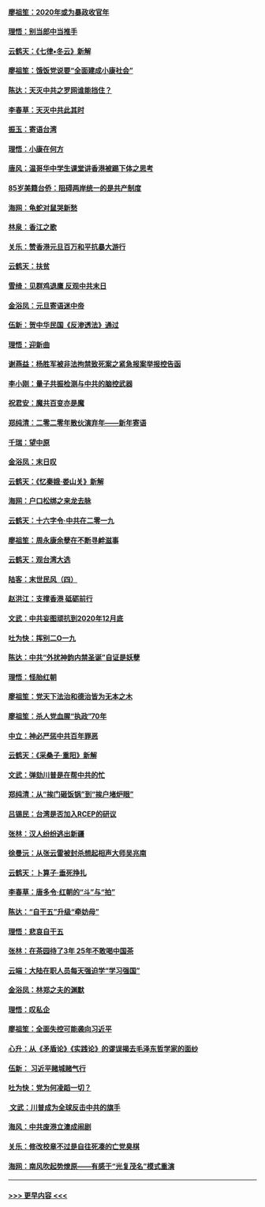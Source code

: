 #### [廖祖笙：2020年或为暴政收官年](../pages/nsc993/n11768216.md?t=01051001) 
#### [理悟：别当郎中当推手](../pages/nsc993/n11768243.md?t=01051001) 
#### [云鹤天：《七律▪冬云》新解](../pages/nsc993/n11768204.md?t=01051001) 
#### [廖祖笙：饿饭党说要“全面建成小康社会”](../pages/nsc993/n11767482.md?t=01051001) 
#### [陈达：天灭中共之罗网谁能挡住？](../pages/nsc993/n11767465.md?t=01051001) 
#### [李春草：天灭中共此其时](../pages/nsc993/n11767452.md?t=01051001) 
#### [振玉：寄语台湾](../pages/nsc993/n11767432.md?t=01051001) 
#### [理悟：小康在何方](../pages/nsc993/n11767394.md?t=01051001) 
#### [唐风：温哥华中学生课堂讲香港被踢下体之思考](../pages/nsc993/n11766848.md?t=01051001) 
#### [85岁美籍台侨：阻碍两岸统一的是共产制度](../pages/nsc993/n11765043.md?t=01051001) 
#### [海网：龟蛇对鼠哭新愁](../pages/nsc993/n11764895.md?t=01051001) 
#### [林泉：香江之歌](../pages/nsc993/n11764415.md?t=01051001) 
#### [关乐：赞香港元旦百万和平抗暴大游行](../pages/nsc993/n11764382.md?t=01051001) 
#### [云鹤天：扶贫](../pages/nsc993/n11764245.md?t=01051001) 
#### [雪绮：见群鸡退鹰  反观中共末日](../pages/nsc993/n11762112.md?t=01051001) 
#### [金浴凤：元旦寄语迷中帝](../pages/nsc993/n11761788.md?t=01051001) 
#### [伍新：贺中华民国《反渗透法》通过](../pages/nsc993/n11761994.md?t=01051001) 
#### [理悟：迎新曲](../pages/nsc993/n11761152.md?t=01051001) 
#### [谢燕益：杨胜军被非法拘禁致死案之紧急报案举报控告函](../pages/nsc993/n11756134.md?t=01051001) 
#### [李小刚：量子共振检测与中共的脑控武器](../pages/nsc993/n11754518.md?t=01051001) 
#### [祝君安：魔共百变亦是魔](../pages/nsc993/n11754469.md?t=01051001) 
#### [郑纯清：二零二零年散伙演弃年——新年寄语](../pages/nsc993/n11754195.md?t=01051001) 
#### [千瑞：望中原](../pages/nsc993/n11754159.md?t=01051001) 
#### [金浴凤：末日叹](../pages/nsc993/n11752359.md?t=01051001) 
#### [云鹤天：《忆秦娥‧娄山关》新解](../pages/nsc993/n11752348.md?t=01051001) 
#### [海网：户口松绑之来龙去脉](../pages/nsc993/n11752328.md?t=01051001) 
#### [云鹤天：十六字令‧中共在二零一九](../pages/nsc993/n11752305.md?t=01051001) 
#### [廖祖笙：周永康余孽在不断寻衅滋事](../pages/nsc993/n11751013.md?t=01051001) 
#### [云鹤天：观台湾大选](../pages/nsc993/n11751007.md?t=01051001) 
#### [陆客：末世民风（四）](../pages/nsc993/n11749203.md?t=01051001) 
#### [赵洪江：支撑香港 砥砺前行](../pages/nsc993/n11748482.md?t=01051001) 
#### [文武：中共妄图顽抗到2020年12月底](../pages/nsc993/n11748446.md?t=01051001) 
#### [吐为快：挥别二O一九](../pages/nsc993/n11748411.md?t=01051001) 
#### [陈达：中共“外扰神韵内禁圣诞”自证是妖孽](../pages/nsc993/n11748226.md?t=01051001) 
#### [理悟：怪胎红朝](../pages/nsc993/n11748206.md?t=01051001) 
#### [廖祖笙：党天下法治和德治皆为无本之木](../pages/nsc993/n11748135.md?t=01051001) 
#### [廖祖笙：杀人党血腥“执政”70年](../pages/nsc993/n11745144.md?t=01051001) 
#### [中立：神必严惩中共百年罪恶](../pages/nsc993/n11744970.md?t=01051001) 
#### [云鹤天：《采桑子‧重阳》新解](../pages/nsc993/n11744948.md?t=01051001) 
#### [文武：弹劾川普是在帮中共的忙](../pages/nsc993/n11744758.md?t=01051001) 
#### [郑纯清：从“挨门砸饭锅”到“挨户堵炉眼”](../pages/nsc993/n11744745.md?t=01051001) 
#### [吕锡民：台湾是否加入RCEP的研议](../pages/nsc993/n11744701.md?t=01051001) 
#### [张林：汉人纷纷逃出新疆](../pages/nsc993/n11743530.md?t=01051001) 
#### [徐曼沅：从张云雷被封杀想起相声大师吴兆南](../pages/nsc993/n11741816.md?t=01051001) 
#### [云鹤天：卜算子‧垂死挣扎](../pages/nsc993/n11739956.md?t=01051001) 
#### [李春草：唐多令‧红朝的“斗”与“拍”](../pages/nsc993/n11739830.md?t=01051001) 
#### [陈达：“自干五”升级“牵妨母”](../pages/nsc993/n11739724.md?t=01051001) 
#### [理悟：悲哀自干五](../pages/nsc993/n11739547.md?t=01051001) 
#### [张林：在茶园待了3年 25年不敢喝中国茶](../pages/nsc993/n11739240.md?t=01051001) 
#### [云端：大陆在职人员每天强迫学“学习强国”](../pages/nsc993/n11738735.md?t=01051001) 
#### [金浴凤：林郑之夫的渊默](../pages/nsc993/n11737735.md?t=01051001) 
#### [理悟：叹私企](../pages/nsc993/n11737715.md?t=01051001) 
#### [廖祖笙：全面失控可能袭向习近平](../pages/nsc993/n11737704.md?t=01051001) 
#### [心升：从《矛盾论》《实践论》的谬误揭去毛泽东哲学家的面纱](../pages/nsc993/n11736962.md?t=01051001) 
#### [伍新： 习近平赌城赌气行](../pages/nsc993/n11736929.md?t=01051001) 
#### [吐为快：党为何凌蹈一切？](../pages/nsc993/n11736915.md?t=01051001) 
#### [ 文武：川普成为全球反击中共的旗手](../pages/nsc993/n11736882.md?t=01051001) 
#### [海风：中共废港立澳成闹剧](../pages/nsc993/n11735857.md?t=01051001) 
#### [关乐：修改校章不过是自往死凑的亡党臭棋](../pages/nsc993/n11735097.md?t=01051001) 
#### [海网：南风吹起势燎原——有感于“光复茂名”模式重演](../pages/nsc993/n11732308.md?t=01051001) 

----
#### [ >>> 更早内容 <<< ](../indexes/nsc993-earlier.md)
